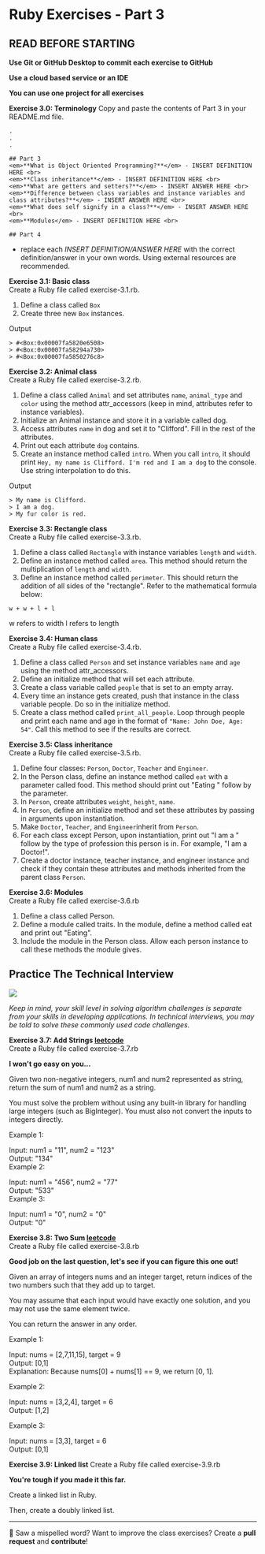 # Ruby Exercises - Part 3

## READ BEFORE STARTING

**Use Git or GitHub Desktop to commit each exercise to GitHub** <br>

**Use a cloud based service or an IDE**<br>

**You can use one project for all exercises**<br>

**Exercise 3.0: Terminology** 
Copy and paste the contents of Part 3 in your README.md file.
``` 
.
.
.

## Part 3
<em>**What is Object Oriented Programming?**</em> - INSERT DEFINITION HERE <br>
<em>**Class inheritance**</em> - INSERT DEFINITION HERE <br>
<em>**What are getters and setters?**</em> - INSERT ANSWER HERE <br>
<em>**Difference between class variables and instance variables and class attributes?**</em> - INSERT ANSWER HERE <br>
<em>**What does self signify in a class?**</em> - INSERT ANSWER HERE <br>
<em>**Modules</em> - INSERT DEFINITION HERE <br>

## Part 4
```

- replace each <em>INSERT DEFINITION/ANSWER HERE</em> with the correct definition/answer in your own words. Using external resources are recommended.<br>

**Exercise 3.1: Basic class** <br>
Create a Ruby file called exercise-3.1.rb. 

1. Define a class called `Box`
2. Create three new `Box` instances.


Output 
```
> #<Box:0x00007fa5820e6508> 
> #<Box:0x00007fa58294a730> 
> #<Box:0x00007fa5850276c8> 
```

**Exercise 3.2: Animal class** <br>
Create a Ruby file called exercise-3.2.rb. 

1. Define a class called `Animal` and set attributes `name`, `animal_type` and `color` using the method attr_accessors (keep in mind, attributes refer to instance variables).
2. Initialize an Animal instance and store it in a variable called dog.
3. Access attributes `name` in dog and set it to "Clifford". Fill in the rest of the attributes.
4. Print out each attribute `dog` contains.
5. Create an instance method called `intro`. When you call `intro`, it should print `Hey, my name is Clifford. I'm red and I am a dog` to the console. Use string interpolation to do this.

Output 
```
> My name is Clifford. 
> I am a dog.
> My fur color is red.
```

**Exercise 3.3: Rectangle class** <br>
Create a Ruby file called exercise-3.3.rb. 

1. Define a class called `Rectangle` with instance variables `length` and `width`.
2. Define an instance method called `area`. This method should return the multiplication of `length` and `width`.
3. Define an instance method called `perimeter`. This should return the addition of all sides of the "rectangle". Refer to the mathematical formula below:
```
w + w + l + l
```
w refers to width 
l refers to length

**Exercise 3.4: Human class** <br>
Create a Ruby file called exercise-3.4.rb. 

1. Define a class called `Person` and set instance variables `name` and `age` using the method attr_accessors.
2. Define an initialize method that will set each attribute. 
3. Create a class variable called `people` that is set to an empty array.
4. Every time an instance gets created, push that instance in the class variable people. Do so in the initialize method.
5. Create a class method called `print_all_people`. Loop through people and print each name and age in the format of `"Name: John Doe, Age: 54"`. Call this method to see if the results are correct.

**Exercise 3.5: Class inheritance** <br>
Create a Ruby file called exercise-3.5.rb.

1. Define four classes: `Person`, `Doctor`, `Teacher` and `Engineer`. 
2. In the Person class, define an instance method called `eat` with a parameter called food. This method should print out "Eating " follow by the parameter. 
3. In `Person`, create attributes `weight`, `height`, `name`. 
4. In `Person`, define an initialize method and set these attributes by passing in arguments upon instantiation.
5. Make `Doctor`, `Teacher`, and `Engineer`inherit from `Person`.
6. For each class except Person, upon instantiation, print out "I am a " follow by the type of profession this person is in. 
For example, "I am a Doctor!".
7. Create a doctor instance, teacher instance, and engineer instance and check if they contain these attributes and methods inherited from the parent class `Person`.

**Exercise 3.6: Modules** <br>
Create a Ruby file called exercise-3.6.rb

1. Define a class called Person. 
2. Define a module called traits. In the module, define a method called eat and print out "Eating".
3. Include the module in the Person class. Allow each person instance to call these methods the module gives.


## Practice The Technical Interview 

<img src="https://assets.website-files.com/5f45dcafd2144b042ed84cfd/5f47ee151225c1378e7b9f6b_136_1588099272.png">

*Keep in mind, your skill level in solving algorithm challenges is separate from your skills in developing applications. In technical interviews, you may be told to solve these commonly used code challenges.*

**Exercise 3.7: Add Strings [leetcode](https://leetcode.com/problems/add-strings/)** <br> 
Create a Ruby file called exercise-3.7.rb

**I won't go easy on you...**

Given two non-negative integers, num1 and num2 represented as string, return the sum of num1 and num2 as a string.

You must solve the problem without using any built-in library for handling large integers (such as BigInteger). You must also not convert the inputs to integers directly.

Example 1: <br>

Input: num1 = "11", num2 = "123" <br>
Output: "134" <br>
Example 2: <br>

Input: num1 = "456", num2 = "77" <br>
Output: "533" <br>
Example 3: <br>

Input: num1 = "0", num2 = "0" <br>
Output: "0" <br>

**Exercise 3.8: Two Sum [leetcode](https://leetcode.com/problems/two-sum/)** <br> 
Create a Ruby file called exercise-3.8.rb

**Good job on the last question, let's see if you can figure this one out!**

Given an array of integers nums and an integer target, return indices of the two numbers such that they add up to target.

You may assume that each input would have exactly one solution, and you may not use the same element twice.

You can return the answer in any order.

Example 1:

Input: nums = [2,7,11,15], target = 9 <br>
Output: [0,1] <br>
Explanation: Because nums[0] + nums[1] == 9, we return [0, 1]. <br>

Example 2: <br>

Input: nums = [3,2,4], target = 6 <br>
Output: [1,2] <br>

Example 3: <br>

Input: nums = [3,3], target = 6 <br>
Output: [0,1] <br>

**Exercise 3.9: Linked list** 
Create a Ruby file called exercise-3.9.rb

**You're tough if you made it this far.**

Create a linked list in Ruby.

Then, create a doubly linked list.

---

:wave: Saw a mispelled word? Want to improve the class exercises? Create a **pull request** and **contribute**! 
